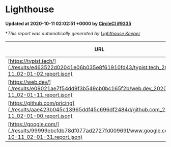 
# Lighthouse

**Updated at 2020-10-11 02:02:51 +0000 by [CircleCI #9335](https://circleci.com/gh/ItinerisLtd/lighthouse-keeper-example/9335)**

**This report was automatically generated by [Lighthouse Keeper](https://github.com/itinerisltd/lighthouse-keeper)*

| URL | Performance | Accessibility | Best Practices | SEO | PWA | Updated At |
| --- | --- | --- | --- | --- | --- | --- |
| [https://typist.tech/](./results/e463522d02041e06b035e8f61910fd43/typist.tech_2020-10-11_02-01-02.report.json) | 0.84 | 0.92 | 0.93 | 0.99 | 0.57 | 2020-10-11T02:01:02.937Z |
| [https://web.dev/](./results/e09021ae7f54dd9f3b549cb0bc165f2b/web.dev_2020-10-11_02-01-11.report.json) | 0.88 | 1 | 0.93 | 0.99 | 0.96 | 2020-10-11T02:01:11.290Z |
| [https://github.com/pricing](./results/aae423b045c13965ddf45c696df2484d/github.com_2020-10-11_02-01-00.report.json) | 0.56 | 0.96 | 0.93 | 0.85 | 0.54 | 2020-10-11T02:01:00.278Z |
| [https://google.com/](./results/99999ebcfdb78df077ad2727fd00969f/www.google.com_2020-10-11_02-01-31.report.json) | 0.77 | 0.9 | 0.93 | 0.85 | 0.54 | 2020-10-11T02:01:31.509Z |
